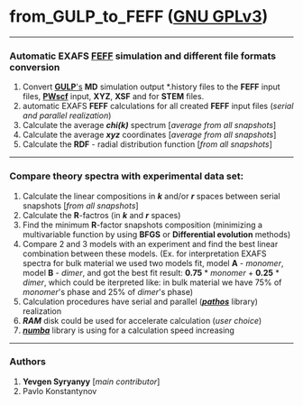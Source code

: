 
# from_GULP_to_FEFF ([GNU GPLv3](http://gplv3.fsf.org/))
---
### Automatic EXAFS [FEFF](http://monalisa.phys.washington.edu/feffproject-feff.html)  simulation and different file formats conversion 
1. Convert [**GULP**'s](https://gulp.curtin.edu.au/gulp/overview.cfm) **MD** simulation output *.history files to the **FEFF** input files, [**PWscf**](http://www.quantum-espresso.org/) input, **XYZ**, **XSF** and for **STEM** files.
1. automatic EXAFS **FEFF** calculations for all created **FEFF** input files (_serial and parallel realization_)
1. Calculate the average **_chi(k)_** spectrum [_average from all snapshots_]
1. Calculate the average **_xyz_** coordinates [_average from all snapshots_]
1. Calculate the **RDF** - radial distribution function [_from all snapshots_]

---
### Compare theory spectra with experimental data set:

1. Calculate the linear compositions in **_k_** and/or **_r_** spaces between serial snapshots [_from all snapshots_]
1. Calculate the **R**-factros (in **_k_** and **_r_** spaces)
1. Find the minimum **R**-factor snapshots composition (minimizing a multivariable function by using **BFGS** or **Differential evolution** methods)
1. Compare 2 and 3 models with an experiment and find the best linear combination between these models. (Ex. for interpretation EXAFS spectra for bulk material we used two models fit, model **A** - _monomer_, model **B** - _dimer_, and got the best fit result: **0.75** * _monomer_ + **0.25** *  _dimer_, which could be iterpreted like: in bulk material we have 75% of _monomer_'s phase and 25% of _dimer_'s phase)
1. Calculation procedures have serial and parallel ([**_pathos_**](https://pypi.python.org/pypi/pathos) library) realization
1. **_RAM_** disk could be used for accelerate calculation (_user choice_)
1. [**_numba_**](https://numba.pydata.org/) library is using for a calculation speed increasing

---
### Authors
1. **Yevgen Syryanyy** [_main contributor_]
1. Pavlo Konstantynov
